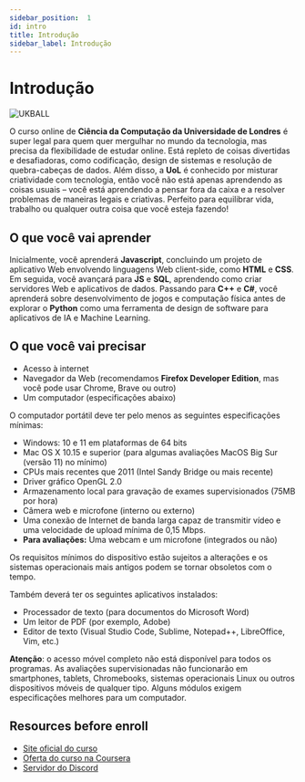 ```yaml
---
sidebar_position:  1
id: intro
title: Introdução
sidebar_label: Introdução
---
```


# Introdução

![UKBALL](https://i.imgur.com/FFztP4q.png)

O curso online de **Ciência da Computação da Universidade de Londres** é super legal para quem quer mergulhar no mundo da tecnologia, mas precisa da flexibilidade de estudar online. Está repleto de coisas divertidas e desafiadoras, como codificação, design de sistemas e resolução de quebra-cabeças de dados. Além disso, a **UoL** é conhecido por misturar criatividade com tecnologia, então você não está apenas aprendendo as coisas usuais – você está aprendendo a pensar fora da caixa e a resolver problemas de maneiras legais e criativas. Perfeito para equilibrar vida, trabalho ou qualquer outra coisa que você esteja fazendo!
  
## O que você vai aprender

Inicialmente, você aprenderá **Javascript**, concluindo um projeto de aplicativo Web envolvendo linguagens Web client-side, como **HTML** e **CSS**. Em seguida, você avançará para **JS** e **SQL**, aprendendo como criar servidores Web e aplicativos de dados. Passando para **C++** e **C#**, você aprenderá sobre desenvolvimento de jogos e computação física antes de explorar o **Python** como uma ferramenta de design de software para aplicativos de IA e Machine Learning.

## O que você vai precisar

- Acesso à internet
- Navegador da Web (recomendamos **Firefox Developer Edition**, mas você pode usar Chrome, Brave ou outro)
- Um computador (especificações abaixo)

O computador portátil deve ter pelo menos as seguintes especificações mínimas:

- Windows: 10 e 11 em plataformas de 64 bits
- Mac OS X 10.15 e superior (para algumas avaliações MacOS Big Sur (versão 11) no mínimo)
- CPUs mais recentes que 2011 (Intel Sandy Bridge ou mais recente)
- Driver gráfico OpenGL 2.0
- Armazenamento local para gravação de exames supervisionados (75MB ​​por hora)
- Câmera web e microfone (interno ou externo)
- Uma conexão de Internet de banda larga capaz de transmitir vídeo e uma velocidade de upload mínima de 0,15 Mbps.
- **Para avaliações:** Uma webcam e um microfone (integrados ou não)

Os requisitos mínimos do dispositivo estão sujeitos a alterações e os sistemas operacionais mais antigos podem se tornar obsoletos com o tempo.

Também deverá ter os seguintes aplicativos instalados:

- Processador de texto (para documentos do Microsoft Word)
- Um leitor de PDF (por exemplo, Adobe)
- Editor de texto (Visual Studio Code, Sublime, Notepad++, LibreOffice, Vim, etc.)

**Atenção**: o acesso móvel completo não está disponível para todos os programas. As avaliações supervisionadas não funcionarão em smartphones, tablets, Chromebooks, sistemas operacionais Linux ou outros dispositivos móveis de qualquer tipo. Alguns módulos exigem especificações melhores para um computador.

## Resources before enroll

- [Site oficial do curso](https://www.london.ac.uk/study/courses/undergraduate/bsc-computer-science)
- [Oferta do curso na Coursera](https://www.coursera.org/degrees/bachelor-of-science-computer-science-london)
- [Servidor do Discord](https://discord.gg/GhRFG5X)
  